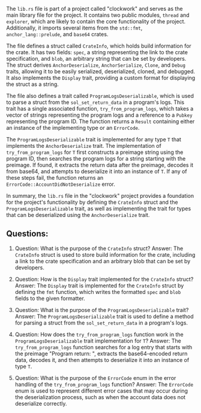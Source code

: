 The `lib.rs` file is part of a project called "clockwork" and serves as the main library file for the project. It contains two public modules, `thread` and `explorer`, which are likely to contain the core functionality of the project. Additionally, it imports several items from the `std::fmt`, `anchor_lang::prelude`, and `base64` crates.

The file defines a struct called `CrateInfo`, which holds build information for the crate. It has two fields: `spec`, a string representing the link to the crate specification, and `blob`, an arbitrary string that can be set by developers. The struct derives `AnchorDeserialize`, `AnchorSerialize`, `Clone`, and `Debug` traits, allowing it to be easily serialized, deserialized, cloned, and debugged. It also implements the `Display` trait, providing a custom format for displaying the struct as a string.

The file also defines a trait called `ProgramLogsDeserializable`, which is used to parse a struct from the `sol_set_return_data` in a program's logs. This trait has a single associated function, `try_from_program_logs`, which takes a vector of strings representing the program logs and a reference to a `Pubkey` representing the program ID. The function returns a `Result` containing either an instance of the implementing type or an `ErrorCode`.

The `ProgramLogsDeserializable` trait is implemented for any type `T` that implements the `AnchorDeserialize` trait. The implementation of `try_from_program_logs` for `T` first constructs a preimage string using the program ID, then searches the program logs for a string starting with the preimage. If found, it extracts the return data after the preimage, decodes it from base64, and attempts to deserialize it into an instance of `T`. If any of these steps fail, the function returns an `ErrorCode::AccountDidNotDeserialize` error.

In summary, the `lib.rs` file in the "clockwork" project provides a foundation for the project's functionality by defining the `CrateInfo` struct and the `ProgramLogsDeserializable` trait, as well as implementing the trait for types that can be deserialized using the `AnchorDeserialize` trait.

## Questions:

1. Question: What is the purpose of the `CrateInfo` struct?
   Answer: The `CrateInfo` struct is used to store build information for the crate, including a link to the crate specification and an arbitrary blob that can be set by developers.

2. Question: How is the `Display` trait implemented for the `CrateInfo` struct?
   Answer: The `Display` trait is implemented for the `CrateInfo` struct by defining the `fmt` function, which writes the formatted `spec` and `blob` fields to the given formatter.

3. Question: What is the purpose of the `ProgramLogsDeserializable` trait?
   Answer: The `ProgramLogsDeserializable` trait is used to define a method for parsing a struct from the `sol_set_return_data` in a program's logs.

4. Question: How does the `try_from_program_logs` function work in the `ProgramLogsDeserializable` trait implementation for `T`?
   Answer: The `try_from_program_logs` function searches for a log entry that starts with the preimage "Program return: <program-id>", extracts the base64-encoded return data, decodes it, and then attempts to deserialize it into an instance of type `T`.

5. Question: What is the purpose of the `ErrorCode` enum in the error handling of the `try_from_program_logs` function?
   Answer: The `ErrorCode` enum is used to represent different error cases that may occur during the deserialization process, such as when the account data does not deserialize correctly.
